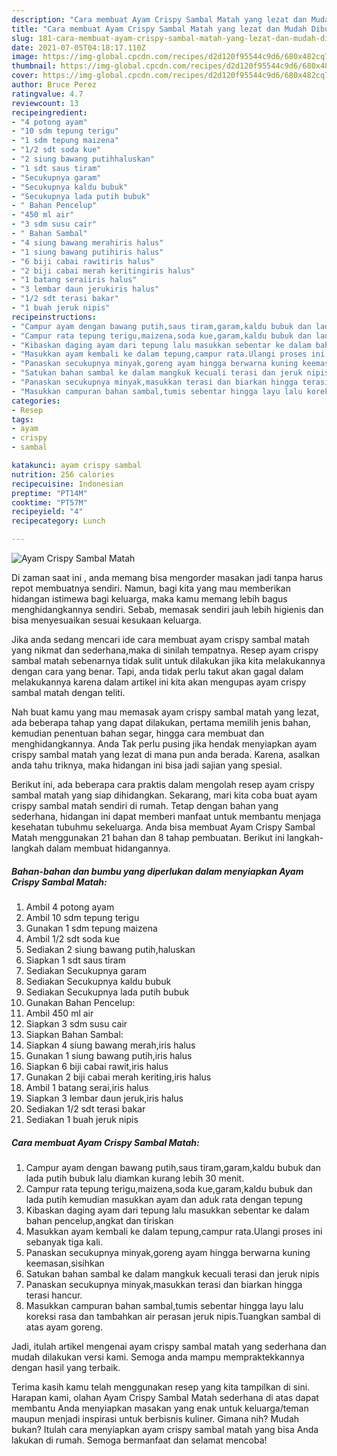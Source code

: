 ```yaml
---
description: "Cara membuat Ayam Crispy Sambal Matah yang lezat dan Mudah Dibuat"
title: "Cara membuat Ayam Crispy Sambal Matah yang lezat dan Mudah Dibuat"
slug: 181-cara-membuat-ayam-crispy-sambal-matah-yang-lezat-dan-mudah-dibuat
date: 2021-07-05T04:18:17.110Z
image: https://img-global.cpcdn.com/recipes/d2d120f95544c9d6/680x482cq70/ayam-crispy-sambal-matah-foto-resep-utama.jpg
thumbnail: https://img-global.cpcdn.com/recipes/d2d120f95544c9d6/680x482cq70/ayam-crispy-sambal-matah-foto-resep-utama.jpg
cover: https://img-global.cpcdn.com/recipes/d2d120f95544c9d6/680x482cq70/ayam-crispy-sambal-matah-foto-resep-utama.jpg
author: Bruce Perez
ratingvalue: 4.7
reviewcount: 13
recipeingredient:
- "4 potong ayam"
- "10 sdm tepung terigu"
- "1 sdm tepung maizena"
- "1/2 sdt soda kue"
- "2 siung bawang putihhaluskan"
- "1 sdt saus tiram"
- "Secukupnya garam"
- "Secukupnya kaldu bubuk"
- "Secukupnya lada putih bubuk"
- " Bahan Pencelup"
- "450 ml air"
- "3 sdm susu cair"
- " Bahan Sambal"
- "4 siung bawang merahiris halus"
- "1 siung bawang putihiris halus"
- "6 biji cabai rawitiris halus"
- "2 biji cabai merah keritingiris halus"
- "1 batang seraiiris halus"
- "3 lembar daun jerukiris halus"
- "1/2 sdt terasi bakar"
- "1 buah jeruk nipis"
recipeinstructions:
- "Campur ayam dengan bawang putih,saus tiram,garam,kaldu bubuk dan lada putih bubuk lalu diamkan kurang lebih 30 menit."
- "Campur rata tepung terigu,maizena,soda kue,garam,kaldu bubuk dan lada putih kemudian masukkan ayam dan aduk rata dengan tepung"
- "Kibaskan daging ayam dari tepung lalu masukkan sebentar ke dalam bahan pencelup,angkat dan tiriskan"
- "Masukkan ayam kembali ke dalam tepung,campur rata.Ulangi proses ini sebanyak tiga kali."
- "Panaskan secukupnya minyak,goreng ayam hingga berwarna kuning keemasan,sisihkan"
- "Satukan bahan sambal ke dalam mangkuk kecuali terasi dan jeruk nipis"
- "Panaskan secukupnya minyak,masukkan terasi dan biarkan hingga terasi hancur."
- "Masukkan campuran bahan sambal,tumis sebentar hingga layu lalu koreksi rasa dan tambahkan air perasan jeruk nipis.Tuangkan sambal di atas ayam goreng."
categories:
- Resep
tags:
- ayam
- crispy
- sambal

katakunci: ayam crispy sambal 
nutrition: 256 calories
recipecuisine: Indonesian
preptime: "PT14M"
cooktime: "PT57M"
recipeyield: "4"
recipecategory: Lunch

---
```



![Ayam Crispy Sambal Matah](https://img-global.cpcdn.com/recipes/d2d120f95544c9d6/680x482cq70/ayam-crispy-sambal-matah-foto-resep-utama.jpg)

Di zaman  saat ini , anda memang bisa mengorder masakan jadi tanpa harus repot membuatnya sendiri. Namun, bagi kita yang mau memberikan hidangan istimewa bagi keluarga, maka kamu memang lebih bagus menghidangkannya sendiri. Sebab, memasak sendiri jauh lebih higienis dan bisa menyesuaikan sesuai kesukaan keluarga.

Jika anda sedang mencari ide cara membuat ayam crispy sambal matah yang nikmat dan sederhana,maka di sinilah tempatnya. Resep ayam crispy sambal matah  sebenarnya tidak sulit untuk dilakukan jika kita melakukannya dengan cara yang benar. Tapi, anda tidak perlu takut akan gagal dalam melakukannya 
karena dalam artikel ini kita akan mengupas ayam crispy sambal matah dengan teliti.  



Nah buat kamu yang mau memasak ayam crispy sambal matah yang lezat, ada beberapa tahap yang dapat dilakukan, pertama memilih jenis bahan, kemudian penentuan bahan segar, hingga cara membuat dan menghidangkannya. Anda Tak perlu pusing jika hendak menyiapkan ayam crispy sambal matah yang lezat di mana pun anda berada. Karena, asalkan anda  tahu triknya, maka hidangan ini bisa jadi sajian yang spesial.

Berikut ini, ada beberapa cara praktis  dalam mengolah resep ayam crispy sambal matah yang siap dihidangkan. Sekarang, mari kita coba buat ayam crispy sambal matah sendiri di rumah. Tetap dengan bahan yang sederhana, hidangan ini dapat memberi manfaat untuk membantu menjaga kesehatan tubuhmu sekeluarga. Anda bisa membuat Ayam Crispy Sambal Matah menggunakan 21 bahan dan 8 tahap pembuatan. Berikut ini langkah-langkah dalam membuat hidangannya.

<!--inarticleads1-->

##### Bahan-bahan dan bumbu yang diperlukan dalam menyiapkan Ayam Crispy Sambal Matah:

1. Ambil 4 potong ayam
1. Ambil 10 sdm tepung terigu
1. Gunakan 1 sdm tepung maizena
1. Ambil 1/2 sdt soda kue
1. Sediakan 2 siung bawang putih,haluskan
1. Siapkan 1 sdt saus tiram
1. Sediakan Secukupnya garam
1. Sediakan Secukupnya kaldu bubuk
1. Sediakan Secukupnya lada putih bubuk
1. Gunakan  Bahan Pencelup:
1. Ambil 450 ml air
1. Siapkan 3 sdm susu cair
1. Siapkan  Bahan Sambal:
1. Siapkan 4 siung bawang merah,iris halus
1. Gunakan 1 siung bawang putih,iris halus
1. Siapkan 6 biji cabai rawit,iris halus
1. Gunakan 2 biji cabai merah keriting,iris halus
1. Ambil 1 batang serai,iris halus
1. Siapkan 3 lembar daun jeruk,iris halus
1. Sediakan 1/2 sdt terasi bakar
1. Sediakan 1 buah jeruk nipis




<!--inarticleads2-->

##### Cara membuat Ayam Crispy Sambal Matah:

1. Campur ayam dengan bawang putih,saus tiram,garam,kaldu bubuk dan lada putih bubuk lalu diamkan kurang lebih 30 menit.
1. Campur rata tepung terigu,maizena,soda kue,garam,kaldu bubuk dan lada putih kemudian masukkan ayam dan aduk rata dengan tepung
1. Kibaskan daging ayam dari tepung lalu masukkan sebentar ke dalam bahan pencelup,angkat dan tiriskan
1. Masukkan ayam kembali ke dalam tepung,campur rata.Ulangi proses ini sebanyak tiga kali.
1. Panaskan secukupnya minyak,goreng ayam hingga berwarna kuning keemasan,sisihkan
1. Satukan bahan sambal ke dalam mangkuk kecuali terasi dan jeruk nipis
1. Panaskan secukupnya minyak,masukkan terasi dan biarkan hingga terasi hancur.
1. Masukkan campuran bahan sambal,tumis sebentar hingga layu lalu koreksi rasa dan tambahkan air perasan jeruk nipis.Tuangkan sambal di atas ayam goreng.




Jadi, itulah artikel mengenai  ayam crispy sambal matah  yang sederhana dan mudah dilakukan versi kami. Semoga anda mampu mempraktekkannya dengan hasil yang terbaik. 

Terima kasih kamu telah menggunakan resep yang kita tampilkan di sini. Harapan kami, olahan  Ayam Crispy Sambal Matah sederhana di atas dapat membantu Anda menyiapkan masakan yang enak untuk keluarga/teman maupun menjadi inspirasi untuk berbisnis kuliner. Gimana nih? Mudah bukan? Itulah cara menyiapkan ayam crispy sambal matah yang bisa Anda lakukan di rumah. Semoga bermanfaat dan selamat mencoba!

